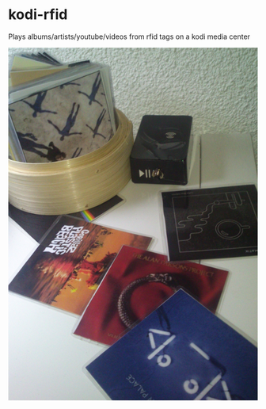 # kodi-rfid
Plays albums/artists/youtube/videos from rfid tags on a kodi media center

![picture](doc/picture.png)
